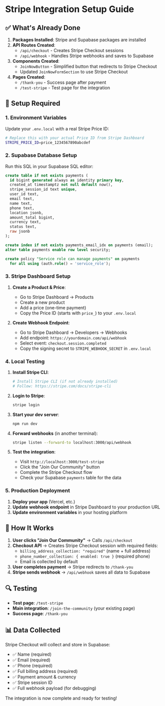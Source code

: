 # Stripe Integration Setup Guide

## ✅ What's Already Done

1. **Packages Installed**: Stripe and Supabase packages are installed
2. **API Routes Created**:
   - `/api/checkout` - Creates Stripe Checkout sessions
   - `/api/webhook` - Handles Stripe webhooks and saves to Supabase
3. **Components Created**:
   - `JoinNowButton` - Simplified button that redirects to Stripe Checkout
   - Updated `JoinNowFormSection` to use Stripe Checkout
4. **Pages Created**:
   - `/thank-you` - Success page after payment
   - `/test-stripe` - Test page for the integration

## 🔧 Setup Required

### 1. Environment Variables

Update your `.env.local` with a real Stripe Price ID:

```bash
# Replace this with your actual Price ID from Stripe Dashboard
STRIPE_PRICE_ID=price_1234567890abcdef
```

### 2. Supabase Database Setup

Run this SQL in your Supabase SQL editor:

```sql
create table if not exists payments (
  id bigint generated always as identity primary key,
  created_at timestamptz not null default now(),
  stripe_session_id text unique,
  user_id text,
  email text,
  name text,
  phone text,
  location jsonb,
  amount_total bigint,
  currency text,
  status text,
  raw jsonb
);

create index if not exists payments_email_idx on payments (email);
alter table payments enable row level security;

create policy "Service role can manage payments" on payments
  for all using (auth.role() = 'service_role');
```

### 3. Stripe Dashboard Setup

1. **Create a Product & Price**:

   - Go to Stripe Dashboard → Products
   - Create a new product
   - Add a price (one-time payment)
   - Copy the Price ID (starts with `price_`) to your `.env.local`

2. **Create Webhook Endpoint**:
   - Go to Stripe Dashboard → Developers → Webhooks
   - Add endpoint: `https://yourdomain.com/api/webhook`
   - Select event: `checkout.session.completed`
   - Copy the signing secret to `STRIPE_WEBHOOK_SECRET` in `.env.local`

### 4. Local Testing

1. **Install Stripe CLI**:

   ```bash
   # Install Stripe CLI (if not already installed)
   # Follow: https://stripe.com/docs/stripe-cli
   ```

2. **Login to Stripe**:

   ```bash
   stripe login
   ```

3. **Start your dev server**:

   ```bash
   npm run dev
   ```

4. **Forward webhooks** (in another terminal):

   ```bash
   stripe listen --forward-to localhost:3000/api/webhook
   ```

5. **Test the integration**:
   - Visit `http://localhost:3000/test-stripe`
   - Click the "Join Our Community" button
   - Complete the Stripe Checkout flow
   - Check your Supabase `payments` table for the data

### 5. Production Deployment

1. **Deploy your app** (Vercel, etc.)
2. **Update webhook endpoint** in Stripe Dashboard to your production URL
3. **Update environment variables** in your hosting platform

## 🎯 How It Works

1. **User clicks "Join Our Community"** → Calls `/api/checkout`
2. **Checkout API** → Creates Stripe Checkout session with required fields:
   - `billing_address_collection: "required"` (name + full address)
   - `phone_number_collection: { enabled: true }` (required phone)
   - Email is collected by default
3. **User completes payment** → Stripe redirects to `/thank-you`
4. **Stripe sends webhook** → `/api/webhook` saves all data to Supabase

## 🔍 Testing

- **Test page**: `/test-stripe`
- **Main integration**: `/join-the-community` (your existing page)
- **Success page**: `/thank-you`

## 📊 Data Collected

Stripe Checkout will collect and store in Supabase:

- ✅ Name (required)
- ✅ Email (required)
- ✅ Phone (required)
- ✅ Full billing address (required)
- ✅ Payment amount & currency
- ✅ Stripe session ID
- ✅ Full webhook payload (for debugging)

The integration is now complete and ready for testing!
